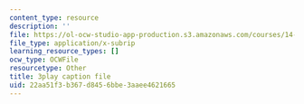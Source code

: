 ```yaml
---
content_type: resource
description: ''
file: https://ol-ocw-studio-app-production.s3.amazonaws.com/courses/14-01sc-principles-of-microeconomics-fall-2011/22aa51f3b367d8456bbe3aaee4621665_jmsPn679o5k.srt
file_type: application/x-subrip
learning_resource_types: []
ocw_type: OCWFile
resourcetype: Other
title: 3play caption file
uid: 22aa51f3-b367-d845-6bbe-3aaee4621665
---
```


